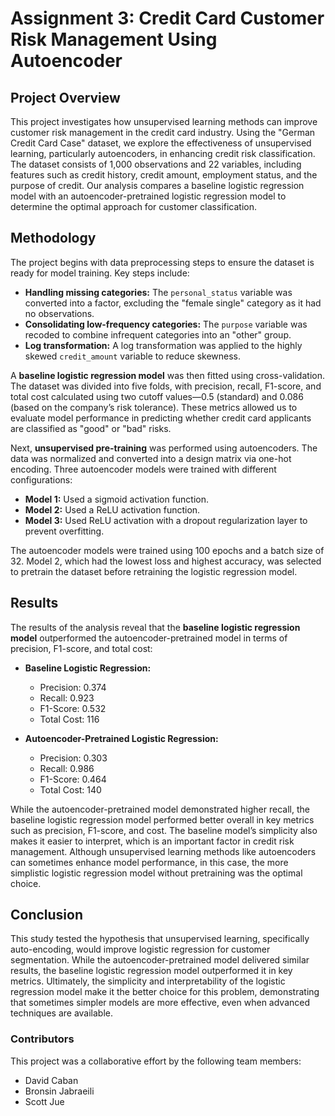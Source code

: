 # Assignment 3: Credit Card Customer Risk Management Using Autoencoder

## Project Overview

This project investigates how unsupervised learning methods can improve customer risk management in the credit card industry. Using the "German Credit Card Case" dataset, we explore the effectiveness of unsupervised learning, particularly autoencoders, in enhancing credit risk classification. The dataset consists of 1,000 observations and 22 variables, including features such as credit history, credit amount, employment status, and the purpose of credit. Our analysis compares a baseline logistic regression model with an autoencoder-pretrained logistic regression model to determine the optimal approach for customer classification.

## Methodology

The project begins with data preprocessing steps to ensure the dataset is ready for model training. Key steps include:

- **Handling missing categories:** The `personal_status` variable was converted into a factor, excluding the "female single" category as it had no observations.
- **Consolidating low-frequency categories:** The `purpose` variable was recoded to combine infrequent categories into an "other" group.
- **Log transformation:** A log transformation was applied to the highly skewed `credit_amount` variable to reduce skewness.

A **baseline logistic regression model** was then fitted using cross-validation. The dataset was divided into five folds, with precision, recall, F1-score, and total cost calculated using two cutoff values—0.5 (standard) and 0.086 (based on the company’s risk tolerance). These metrics allowed us to evaluate model performance in predicting whether credit card applicants are classified as "good" or "bad" risks.

Next, **unsupervised pre-training** was performed using autoencoders. The data was normalized and converted into a design matrix via one-hot encoding. Three autoencoder models were trained with different configurations:

- **Model 1:** Used a sigmoid activation function.
- **Model 2:** Used a ReLU activation function.
- **Model 3:** Used ReLU activation with a dropout regularization layer to prevent overfitting.

The autoencoder models were trained using 100 epochs and a batch size of 32. Model 2, which had the lowest loss and highest accuracy, was selected to pretrain the dataset before retraining the logistic regression model.

## Results

The results of the analysis reveal that the **baseline logistic regression model** outperformed the autoencoder-pretrained model in terms of precision, F1-score, and total cost:

- **Baseline Logistic Regression:**
  - Precision: 0.374
  - Recall: 0.923
  - F1-Score: 0.532
  - Total Cost: 116

- **Autoencoder-Pretrained Logistic Regression:**
  - Precision: 0.303
  - Recall: 0.986
  - F1-Score: 0.464
  - Total Cost: 140

While the autoencoder-pretrained model demonstrated higher recall, the baseline logistic regression model performed better overall in key metrics such as precision, F1-score, and cost. The baseline model’s simplicity also makes it easier to interpret, which is an important factor in credit risk management. Although unsupervised learning methods like autoencoders can sometimes enhance model performance, in this case, the more simplistic logistic regression model without pretraining was the optimal choice.

## Conclusion

This study tested the hypothesis that unsupervised learning, specifically auto-encoding, would improve logistic regression for customer segmentation. While the autoencoder-pretrained model delivered similar results, the baseline logistic regression model outperformed it in key metrics. Ultimately, the simplicity and interpretability of the logistic regression model make it the better choice for this problem, demonstrating that sometimes simpler models are more effective, even when advanced techniques are available.

### Contributors

This project was a collaborative effort by the following team members:

- David Caban
- Bronsin Jabraeili
- Scott Jue
